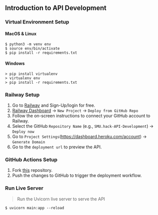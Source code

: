 ## Introduction to API Development

### Virtual Environment Setup

#### MacOS & Linux

```console
$ python3 -m venv env 
$ source env/bin/activate
$ pip install -r requirements.txt
```

#### Windows

```console
> pip install virtualenv 
> virtualenv env
> pip install -r requirements.txt
```

### Railway Setup

1. Go to [Railway](https://railway.app/) and Sign-Up/login for free.
2. [Railway Dashboard](https://railway.app/dashboard) -> `New Project` -> `Deploy from GitHub Repo`
3. Follow the on-screen instructions to connect your GitHub account to Railway. 
3. Select the GitHub `Repository Name` (e.g., `SMU.hack-API-Development`) ->  `Deploy now`
4. Go to `Project Settings`(https://dashboard.heroku.com/account) -> `Generate Domain`
5. Go to the `deployment url` to preview the API. 

### GitHub Actions Setup
1. Fork [this](https://github.com/guptajay/SMU.hack-API-Development) repository.
2. Push the changes to GitHub to trigger the deployment workflow. 

### Run Live Server
> Run the Uvicorn live server to serve the API

```console
$ uvicorn main:app --reload
```
